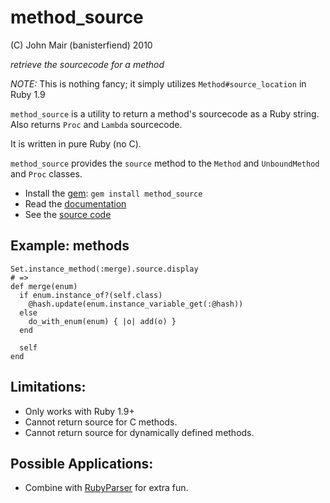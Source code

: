 method_source
=============

(C) John Mair (banisterfiend) 2010

_retrieve the sourcecode for a method_

*NOTE:* This is nothing fancy; it simply utilizes `Method#source_location`
in Ruby 1.9

`method_source` is a utility to return a method's sourcecode as a
Ruby string. Also returns `Proc` and `Lambda` sourcecode.

It is written in pure Ruby (no C).

`method_source` provides the `source` method to the `Method` and
`UnboundMethod` and `Proc` classes.

* Install the [gem](https://rubygems.org/gems/method_source): `gem install method_source`
* Read the [documentation](http://rdoc.info/github/banister/method_source/master/file/README.markdown)
* See the [source code](http://github.com/banister/method_source)

Example: methods
----------------

    Set.instance_method(:merge).source.display
    # =>
    def merge(enum)
      if enum.instance_of?(self.class)
        @hash.update(enum.instance_variable_get(:@hash))
      else
        do_with_enum(enum) { |o| add(o) }
      end

      self
    end

Limitations:
------------

* Only works with Ruby 1.9+ 
* Cannot return source for C methods.
* Cannot return source for dynamically defined methods.

Possible Applications:
----------------------

* Combine with [RubyParser](https://github.com/seattlerb/ruby_parser)
  for extra fun.


